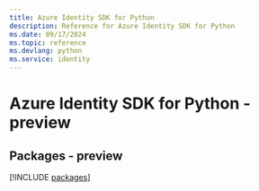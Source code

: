 ```yaml
---
title: Azure Identity SDK for Python
description: Reference for Azure Identity SDK for Python
ms.date: 09/17/2024
ms.topic: reference
ms.devlang: python
ms.service: identity
---
```

# Azure Identity SDK for Python - preview
## Packages - preview
[!INCLUDE [packages](identity-index.md)]